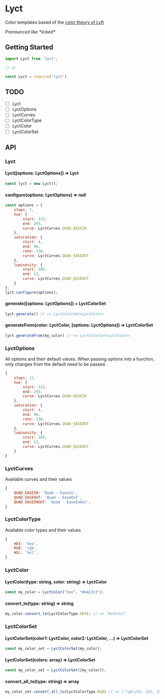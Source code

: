 # Lyct

Color templates based of the [color theory of Lyft][1]

_Pronounced like \*licked\*_

## Getting Started

```javascript
import Lyct from 'lyct';

// or

const Lyct = require('lyct')
```

## TODO

* [ ] Lyct
* [ ] LyctOptions
* [ ] LyctCurves
* [ ] LyctColorType
* [ ] LyctColor
* [ ] LyctColorSet

## API

### Lyct

#### Lyct([options: LyctOptions]) => Lyct

```javascript
const lyct = new Lyct();
```

#### configure(options: LyctOptions) => null

```javascript
const options = {
    steps: 7,
    hue: {
        start: 315,
        end: 293,
        curve: LyctCurves.QUAD_EASEIN
    },
    saturation: {
        start: 4,
        end: 90,
        rate: 130,
        curve: LyctCurves.QUAD_EASEOUT
    },
    luminosity: {
        start: 100,
        end: 53,
        curve: LyctCurves.QUAD_EASEOUT
    }
};
lyct.configure(options);
```

#### generate([options: LyctOptions]) = LyctColorSet

```javascript
lyct.generate() // => LyctColorSet<LyctColor>
```

#### generateFrom(color: LyctColor, [options: LyctOptions]) => LyctColorSet

```javascript
lyct.generateFrom(my_color) // => LyctColorSet<LyctColor>
```

### LyctOptions

All options and their default values. When passing options into a function, only changes from
the default need to be passed.

```javascript
{
    steps: 11,
    hue: {
        start: 315,
        end: 293,
        curve: LyctCurves.QUAD_EASEIN
    },
    saturation: {
        start: 4,
        end: 90,
        rate: 130,
        curve: LyctCurves.QUAD_EASEOUT
    },
    luminosity: {
        start: 100,
        end: 53,
        curve: LyctCurves.QUAD_EASEOUT
    }
}
```

### LyctCurves

Available curves and their values
```javascript
{
    QUAD_EASEIN: 'Quad - EaseIn',
    QUAD_EASEOUT: 'Quad - EaseOut',
    QUAD_EASEINOUT: 'Quad - EaseInOut',
}
```

### LyctColorType

Available color types and their values
```javascript
{
    HEX: 'hex',
    RGB: 'rgb',
    HSL: 'hsl',
}
```

### LyctColor

#### LyctColor(type: string, color: string) => LyctColor

```javascript
const my_color = LyctColor("hex", "#e413c3");
```

#### convert_to(type: string) => string

```javascript
my_color.convert_to(LyctColorType.HEX); // => "#e413c3"
```

### LyctColorSet

#### LyctColorSet(color1: LyctColor, color2: LyctColor, ...) => LyctColorSet

```javascript
const my_color_set = LyctColorSet(my_color);
```

#### LyctColorSet(colors: array<LyctColor>) => LyctColorSet

```javascript
const my_color_set = LyctColorSet([my_color]);
```

#### convert_all_to(type: string) => array<string>

```javascript
my_color_set.convert_all_to(LyctColorType.RGB) // => ["rgb(255, 242, 252)", "rgb(253, 187, 237)" .... ]
```


[1]: 'https://design.lyft.com/re-approaching-color-9e604ba22c88'
